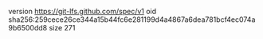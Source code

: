 version https://git-lfs.github.com/spec/v1
oid sha256:259cece26ce344a15b44fc6e281199d4a4867a6dea781bcf4ec074a9b6500dd8
size 271
